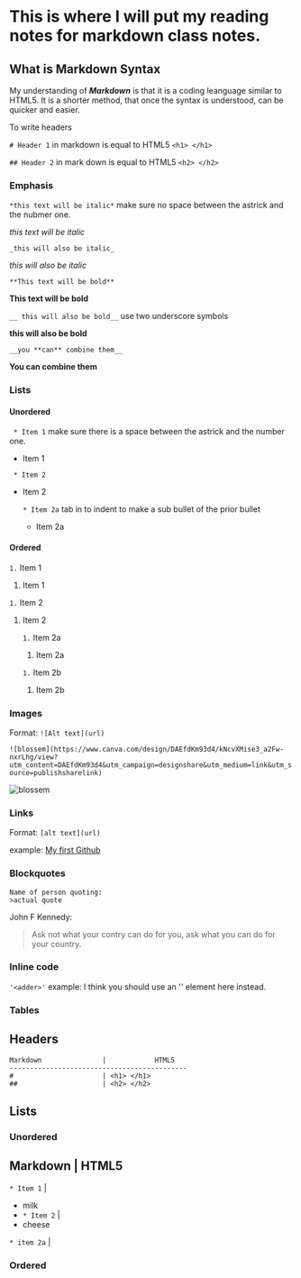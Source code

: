 # This is where I will put my reading notes for markdown class notes.
## **What is Markdown Syntax**
My understanding of _**Markdown**_ is that it is a coding leanguage similar to HTML5. It is a shorter method, that once the syntax is understood, can be quicker and easier.

To write headers

```# Header 1``` in markdown is equal to HTML5 ```<h1> </h1>```

```## Header 2``` in mark down is equal to HTML5 ``` <h2> </h2> ```

### Emphasis
```*this text will be italic*``` make sure no space between the astrick and the nubmer one.

*this text will be italic*

```_this will also be italic_```

_this will also be italic_

```**This text will be bold** ```

**This text will be bold**

```__ this will also be bold__``` use two underscore symbols

__this will also be bold__

```__you **can** combine them__```

__You **can** combine them__

### Lists
#### Unordered
``` * Item 1``` make sure there is a space between the astrick and the number one.

* Item 1

``` * Item 2```

* Item 2

  ```* Item 2a``` tab in to indent to make a sub bullet of the prior bullet
  * Item 2a

#### Ordered
```1.``` Item 1

1. Item 1

```1.``` Item 2
1. Item 2

    ```1.``` Item 2a
   1. Item 2a

    ```1.``` Item 2b
  
   1. Item 2b
 
### Images
Format: ```![Alt text](url)```

```![blossem](https://www.canva.com/design/DAEfdKm93d4/kNcvXMise3_a2Fw-nxrLhg/view?utm_content=DAEfdKm93d4&utm_campaign=designshare&utm_medium=link&utm_source=publishsharelink)```

![blossem](https://www.canva.com/design/DAEfdKm93d4/kNcvXMise3_a2Fw-nxrLhg/view?utm_content=DAEfdKm93d4&utm_campaign=designshare&utm_medium=link&utm_source=publishsharelink)

### Links
Format: ```[alt text](url)```

example: [My first Github](https://spucksm.github.io/reading-notes/)

### Blockquotes
``` 
Name of person quoting:
>actual quote
```

John F Kennedy:
>Ask not what your contry can do for you, ask what you can do for your country.

### Inline code
```'<adder>'```
example: I think you should use an '<addr>' element here instead.

### Tables
## **Headers**
```
Markdown               |            HTML5
--------------------------------------------
#                      | <h1> </h1>
##                     | <h2> </h2>
```

## **Lists**
### Unordered
Markdown                  |            HTML5
--------------------------------------------
```* Item 1```            | <ul> <li> milk <li> 
```* Item 2```            | <li> cheese </li> </ul>
  ```* item 2a```         |
  
### Ordered
